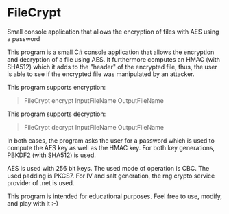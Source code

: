 # FileCrypt
Small console application that allows the encryption of files with AES using a password

This program is a small C# console application that allows the encryption and decryption of a file using AES.
It furthermore computes an HMAC (with SHA512) which it adds to the "header" of the encrypted file, 
thus, the user is able to see if the encrypted file was manipulated by an attacker.
 
This program supports encryption:
> FileCrypt encrypt InputFileName OutputFileName
 
This program supports decryption:
> FileCrypt decrypt InputFileName OutputFileName
 
In both cases, the program asks the user for a password which is used to compute the AES key as well as the HMAC key.
For both key generations, PBKDF2 (with SHA512) is used.
 
AES is used with 256 bit keys. The used mode of operation is CBC. The used padding is PKCS7.
For IV and salt generation, the rng crypto service provider of .net is used.

This program is intended for educational purposes. Feel free to use, modify, and play with it :-)
